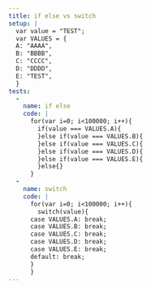 ```yaml
---
title: if else vs switch
setup: |
  var value = "TEST";
  var VALUES = {
  A: "AAAA",
  B: "BBBB",
  C: "CCCC",
  D: "DDDD",
  E: "TEST",
  }
tests:
  -
    name: if else
    code: |
      for(var i=0; i<100000; i++){
        if(value === VALUES.A){
        }else if(value === VALUES.B){
        }else if(value === VALUES.C){
        }else if(value === VALUES.D){
        }else if(value === VALUES.E){
        }else{}
      }
  -
    name: switch
    code: |
      for(var i=0; i<100000; i++){
        switch(value){
      case VALUES.A: break;
      case VALUES.B: break;
      case VALUES.C: break;
      case VALUES.D: break;
      case VALUES.E: break;
      default: break;
      }
      }
---
```


